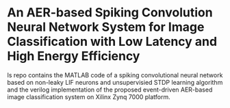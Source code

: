 # An AER-based Spiking Convolution Neural Network System for Image Classification with Low Latency and High Energy Efficiency

Is repo contains the MATLAB code of a spiking convolutional neural network based on non-leaky LIF neurons and unsupervisied STDP learning algorithm and
the verilog implementation of the proposed event-driven AER-based image classification system on Xilinx Zynq 7000 platform. 

